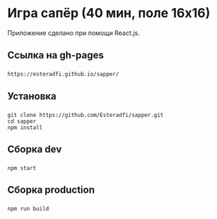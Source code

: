 # Игра сапёр (40 мин, поле 16х16) 

Приложение сделано при помощи React.js.

## Ссылка на gh-pages
### 
    https://esteradfi.github.io/sapper/

## Установка

### 
    git clone https://github.com/Esteradfi/sapper.git
    cd sapper
    npm install
    
## Сборка dev
### 
    npm start

## Сборка production 
### 
    npm run build
